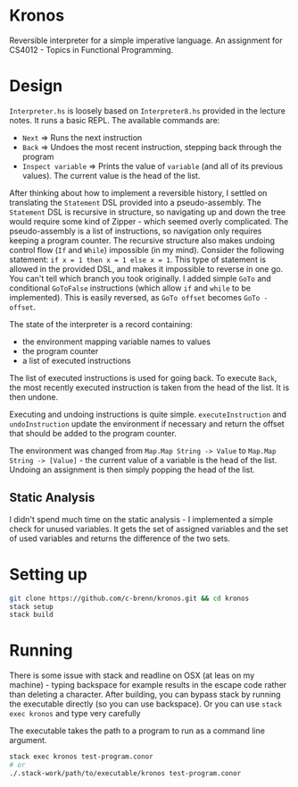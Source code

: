 # Kronos

Reversible interpreter for a simple imperative language. An assignment for CS4012 - Topics in Functional Programming.

# Design

`Interpreter.hs` is loosely based on `Interpreter8.hs` provided in the lecture notes. It runs a basic REPL.
The available commands are:
- `Next` => Runs the next instruction
- `Back` => Undoes the most recent instruction, stepping back through the program
- `Inspect variable` => Prints the value of `variable` (and all of its previous values). The current value is the head of the list.

After thinking about how to implement a reversible history, I settled on translating the `Statement` DSL provided into a pseudo-assembly.
The `Statement` DSL is recursive in structure, so navigating up and down the tree would require some kind of Zipper - which seemed overly complicated. The pseudo-assembly is a list of instructions, so navigation only requires keeping a program counter.
The recursive structure also makes undoing control flow (`If` and `While`) impossible (in my mind). Consider the following statement:
`if x = 1 then x = 1 else x = 1`. This type of statement is allowed in the provided DSL, and makes it impossible to reverse in one go. You can't tell which branch you took originally.
I added simple `GoTo` and conditional `GoToFalse` instructions (which allow `if` and `while` to be implemented). This is easily reversed, as `GoTo offset` becomes `GoTo -offset`.

The state of the interpreter is a record containing:

- the environment mapping variable names to values
- the program counter
- a list of executed instructions

The list of executed instructions is used for going back. To execute `Back`, the most recently executed instruction is taken from the head of the list. It is then undone.

Executing and undoing instructions is quite simple. `executeInstruction` and `undoInstruction` update the environment if necessary and return the offset that should be added to the program counter.

The environment was changed from `Map.Map String -> Value` to `Map.Map String -> [Value]` - the current value of a variable is the head of the list. Undoing an assignment is then simply popping the head of the list.


## Static Analysis

I didn't spend much time on the static analysis -  I implemented a simple check for unused variables. It gets the set of assigned variables and the set of used variables and returns the difference of the two sets.

# Setting up

```bash
git clone https://github.com/c-brenn/kronos.git && cd kronos
stack setup
stack build
```

# Running


There is some issue with stack and readline on OSX (at leas on my machine) - typing backspace for example results in the escape code rather than deleting a character.
After building, you can bypass stack by running the executable directly (so you can use backspace). Or you can use `stack exec kronos` and type very carefully


The executable takes the path to a program to run as a command line argument.
```bash
stack exec kronos test-program.conor
# or
./.stack-work/path/to/executable/kronos test-program.conor
```
